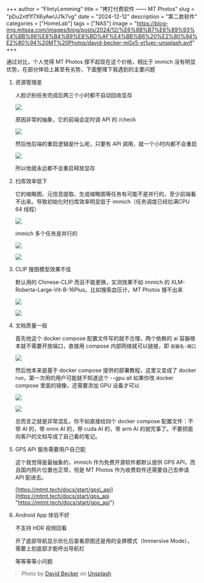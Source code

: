 +++
author = "FlintyLemming"
title = "拷打付费软件 —— MT Photos"
slug = "pDu2xtf1f7X6yAwUJ1k7vg"
date = "2024-12-12"
description = "第二款软件"
categories = ["HomeLab"]
tags = ["NAS"]
image = "https://blog-img.mitsea.com/images/blog/posts/2024/12/%E6%8B%B7%E6%89%93%E4%BB%98%E8%B4%B9%E8%BD%AF%E4%BB%B6%20%E2%80%94%E2%80%94%20MT%20Photos/david-becker-mGx5-xt1uec-unsplash.avif"
+++

通过对比，个人觉得 MT Photos 撑不起现在这个价格，相比于 immich 没有明显优势，在部分体验上甚至有劣势，下面整理下我遇到的主要问题

1. 资源管理差

   人脸识别任务完成后两三个小时都不自动回收显存

   ![](https://blog-img.mitsea.com/images/blog/posts/2024/12/%E6%8B%B7%E6%89%93%E4%BB%98%E8%B4%B9%E8%BD%AF%E4%BB%B6%20%E2%80%94%E2%80%94%20MT%20Photos/CleanShot%202024-12-12%20at%2014.48.28@2x_sULGJeWc0y.avif)

   原因非常的抽象，它的前端会定时调 API 的 /check

   ![](https://blog-img.mitsea.com/images/blog/posts/2024/12/%E6%8B%B7%E6%89%93%E4%BB%98%E8%B4%B9%E8%BD%AF%E4%BB%B6%20%E2%80%94%E2%80%94%20MT%20Photos/742e29f3b2a91faf7822e4b2242bb391_kVFQv-yZaF.avif)

   然后他后端的重启逻辑是什么呢，只要有 API 调用，就一个小时内都不会重启

   ![](https://blog-img.mitsea.com/images/blog/posts/2024/12/%E6%8B%B7%E6%89%93%E4%BB%98%E8%B4%B9%E8%BD%AF%E4%BB%B6%20%E2%80%94%E2%80%94%20MT%20Photos/CleanShot%202024-12-12%20at%2015.56.35@2x_4hdVCRuv2X.avif)

   所以他就永远都不会重启释放显存

2. 扫库效率低下

   它的缩略图、元信息提取、生成缩略图等任务有可能不是并行的，至少前端看不出来。导致初始化时扫库效率明显低于 immich（任务调度已经拉满CPU 64 线程）

   ![](https://blog-img.mitsea.com/images/blog/posts/2024/12/%E6%8B%B7%E6%89%93%E4%BB%98%E8%B4%B9%E8%BD%AF%E4%BB%B6%20%E2%80%94%E2%80%94%20MT%20Photos/a11188addded8db82b5ad8cb0cfc0770_7sT82iU1OX.avif)

   immich 多个任务是并行的

   ![](https://blog-img.mitsea.com/images/blog/posts/2024/12/%E6%8B%B7%E6%89%93%E4%BB%98%E8%B4%B9%E8%BD%AF%E4%BB%B6%20%E2%80%94%E2%80%94%20MT%20Photos/fd8cf3699c1cb047d494de787252d779_rZ6XiWbOcq.avif)

   ![](https://blog-img.mitsea.com/images/blog/posts/2024/12/%E6%8B%B7%E6%89%93%E4%BB%98%E8%B4%B9%E8%BD%AF%E4%BB%B6%20%E2%80%94%E2%80%94%20MT%20Photos/0e20dec3012821d20afccdb395819e7f_gw9jj7je7x.avif)

3. CLIP 搜图模型效果不佳

   默认用的 Chinese-CLIP 而且不能更换，实测效果不如 immich 的 XLM-Roberta-Large-Vit-B-16Plus。比如搜索血压计，MT Photos 搜不出来

   ![](https://blog-img.mitsea.com/images/blog/posts/2024/12/%E6%8B%B7%E6%89%93%E4%BB%98%E8%B4%B9%E8%BD%AF%E4%BB%B6%20%E2%80%94%E2%80%94%20MT%20Photos/ff8ecea0addf80e86509a43310817a7b_RtHxxStVTw.avif)

   ![](https://blog-img.mitsea.com/images/blog/posts/2024/12/%E6%8B%B7%E6%89%93%E4%BB%98%E8%B4%B9%E8%BD%AF%E4%BB%B6%20%E2%80%94%E2%80%94%20MT%20Photos/10ef53de74add70cb4871c9e618b888b_uGCxT3eYtE.avif)

4. 文档质量一般

   首先他这个 docker compose 配置文件写的就不合理，两个依赖的 ai 容器根本就不需要开放端口，直接用 compose 内部网络就可以链接，即 `容器名:端口`

   ![](https://blog-img.mitsea.com/images/blog/posts/2024/12/%E6%8B%B7%E6%89%93%E4%BB%98%E8%B4%B9%E8%BD%AF%E4%BB%B6%20%E2%80%94%E2%80%94%20MT%20Photos/CleanShot%202024-12-12%20at%2015.14.42@2x_By2hr_RJZ6.avif)

   然后他本来是基于 docker compose 提供的部署教程，这里又变成了 docker run，第一次用的用户可能就不知道这个 --gpu all 如果你改 docker compose 里面的镜像，还需要添加 GPU 设备才可以

   ![](https://blog-img.mitsea.com/images/blog/posts/2024/12/%E6%8B%B7%E6%89%93%E4%BB%98%E8%B4%B9%E8%BD%AF%E4%BB%B6%20%E2%80%94%E2%80%94%20MT%20Photos/CleanShot%202024-12-12%20at%2015.34.05@2x_pTPBh3N4sn.avif)

   ![](https://blog-img.mitsea.com/images/blog/posts/2024/12/%E6%8B%B7%E6%89%93%E4%BB%98%E8%B4%B9%E8%BD%AF%E4%BB%B6%20%E2%80%94%E2%80%94%20MT%20Photos/CleanShot%202024-12-12%20at%2015.20.12@2x_2ipqQyqTZl.avif)

   总而言之就是非常混乱，你不如直接给四个 docker compose 配置文件：不带 AI 的，带 onnx AI 的，带 cuda AI 的，带 arm AI 的就完事了。不要把面向客户的文档写成了自己看的笔记。

5. GPS API 服务需要用户自己配

   这个我觉得是最抽象的，immich 作为免费开源软件都默认提供 GPS API，而且国内照片位置也正常，但是 MT Photos 作为收费软件还需要自己去申请 API 配进去。

   [https://mtmt.tech/docs/start/gps\_api](https://mtmt.tech/docs/start/gps_api "https://mtmt.tech/docs/start/gps_api")

6. Android App 体验不好

   不支持 HDR 视频回看

   开了底部导航显示优化后查看原图还是用的全屏模式（Immersive Mode），需要上划底部才能呼出导航栏

   等等等等小问题

> Photo by [David Becker](https://unsplash.com/@beckerworks?utm_content=creditCopyText&utm_medium=referral&utm_source=unsplash) on [Unsplash](https://unsplash.com/photos/a-mountain-covered-in-snow-under-a-cloudy-sky-mGx5-xt1uec?utm_content=creditCopyText&utm_medium=referral&utm_source=unsplash)
      